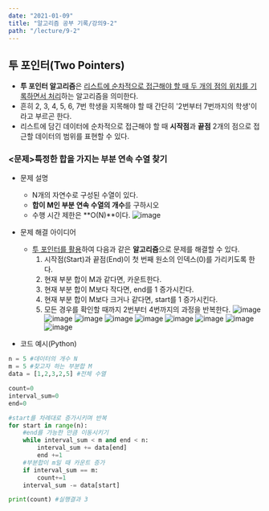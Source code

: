 ```yaml
---
date: "2021-01-09"
title: "알고리즘 공부 기록/강의9-2"
path: "/lecture/9-2"
---
```


## 투 포인터(Two Pointers)
- **투 포인터 알고리즘**은 <u>리스트에 순차적으로 접근해야 할 때 두 개의 점의 위치를 기록하면서 처리</u>하는 알고리즘을 의미한다.
- 흔히 2, 3, 4, 5, 6, 7번 학생을 지목해야 할 때 간단히 '2번부터 7번까지의 학생'이라고 부르곤 한다.
- 리스트에 담긴 데이터에 순차적으로 접근해야 할 때 **시작점**과 **끝점** 2개의 점으로 접근할 데이터의 범위를 표현할 수 있다.

### <문제>특정한 합을 가지는 부분 연속 수열 찾기
- 문제 설명
    - N개의 자연수로 구성된 수열이 있다.
    - **합이 M인 부분 연속 수열의 개수**를 구하시오
    - 수행 시간 제한은 **O(N)**이다.
    ![image](https://user-images.githubusercontent.com/71132893/104083869-8e82d900-5285-11eb-9603-bda9e5390703.png)
- 문제 해결 아이디어
    - <u>투 포인터를 활용</u>하여 다음과 같은 **알고리즘**으로 문제를 해결할 수 있다.
        1. 시작점(Start)과 끝점(End)이 첫 번째 원소의 인덱스(0)를 가리키도록 한다.
        1. 현재 부분 합이 M과 같다면, 카운트한다.
        1. 현재 부분 합이 M보다 작다면, end를 1 증가시킨다.
        1. 현재 부분 합이 M보다 크거나 같다면, start를 1 증가시킨다.
        1. 모든 경우를 확인할 때까지 2번부터 4번까지의 과정을 반복한다.
    ![image](https://user-images.githubusercontent.com/71132893/104083924-f46f6080-5285-11eb-8caf-99e3ed3e472b.png)
    ![image](https://user-images.githubusercontent.com/71132893/104083931-fdf8c880-5285-11eb-973d-132af3458883.png)
    ![image](https://user-images.githubusercontent.com/71132893/104083933-03561300-5286-11eb-95c2-e44c72604e80.png)
    ![image](https://user-images.githubusercontent.com/71132893/104083946-1e288780-5286-11eb-9a84-a2d4dc5f8882.png)
    ![image](https://user-images.githubusercontent.com/71132893/104083949-27195900-5286-11eb-91f1-8c4dd5bbd5c0.png)
    ![image](https://user-images.githubusercontent.com/71132893/104083952-2c76a380-5286-11eb-8266-001c21a77118.png)
    ![image](https://user-images.githubusercontent.com/71132893/104083953-30a2c100-5286-11eb-8c4a-2a6aaa825117.png)
    ![image](https://user-images.githubusercontent.com/71132893/104083956-34cede80-5286-11eb-8182-657176135023.png)
    ![image](https://user-images.githubusercontent.com/71132893/104083962-3b5d5600-5286-11eb-8451-7f1616121512.png)

- 코드 예시(Python)

```python
n = 5 #데이터의 개수 N
m = 5 #찾고자 하는 부분합 M
data = [1,2,3,2,5] #전체 수열

count=0
interval_sum=0
end=0

#start를 차례대로 증가시키며 반복
for start in range(n):
    #end를 가능한 만큼 이동시키기
    while interval_sum < m and end < n:
        interval_sum += data[end]
        end +=1
    #부분합이 m일 때 카운트 증가
    if interval_sum == m:
        count+=1
    interval_sum -= data[start]

print(count) #실행결과 3
```